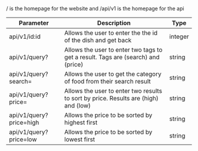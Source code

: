 / is the homepage for the website and /api/v1 is the homepage for the api

| Parameter               | Description                                                                         | Type    |
| ----------------------- | ----------------------------------------------------------------------------------- | ------- |
| api/v1/id:id            | Allows the user to enter the the id of the dish and get back                        | integer |
| api/v1/query?           | Allows the user to enter two tags to get a result. Tags are (search) and (price)    | string  |
| api/v1/query?search=    | Allows the user to get the category of food from their search result                | string  |
| api/v1/query?price=     | Allows the user to enter two results to sort by price. Results are (high) and (low) | string  |
| api/v1/query?price=high | Allows the price to be sorted by highest first                                      | string  |
| api/v1/query?price=low  | Allows the price to be sorted by lowest first                                       | string  |
